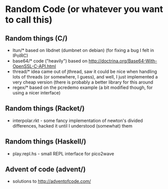 Random Code (or whatever you want to call this)
==========

## Random things (C/)

* ltun/*   based on libdnet (dumbnet on debian) (for fixing a bug I felt in IPoIRC)
* base64/* code ("heavily") based on http://doctrina.org/Base64-With-OpenSSL-C-API.html
* thread/* idea came out of jthread, saw it could be nice when handling lots of threads (or somewhere, I guess), and well, I just implemented a very cheap version (there is probably a better library for this around
* regex/*  based on the pcredemo example (a bit modified though, for using a nicer interface)

## Random things (Racket/)

* interpolar.rkt - some fancy implementation of newton's divided differences, hacked it until I understood (somewhat) them

## Random things (Haskell/)

* play.repl.hs - small REPL interface for pico2wave

## Advent of code (advent/)

* solutions to http://adventofcode.com/
